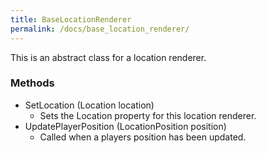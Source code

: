 ```yaml
---
title: BaseLocationRenderer
permalink: /docs/base_location_renderer/
---
```


This is an abstract class for a location renderer.

### Methods
* SetLocation (Location location)
  * Sets the Location property for this location renderer.
* UpdatePlayerPosition (LocationPosition position)
  * Called when a players position has been updated.
